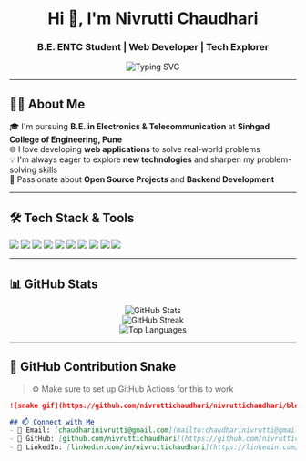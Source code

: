 <h1 align="center">Hi 👋, I'm Nivrutti Chaudhari</h1>
<h3 align="center">B.E. ENTC Student | Web Developer | Tech Explorer</h3>

<p align="center">
  <img src="https://readme-typing-svg.herokuapp.com?font=Fira+Code&duration=2000&pause=1000&color=00FFB3&center=true&vCenter=true&width=435&lines=Passionate+Web+Developer;Exploring+New+Technologies;Electronics+%26+Telecom+Engineering+Student" alt="Typing SVG" />
</p>

---

## 👨‍🎓 About Me  
🎓 I'm pursuing **B.E. in Electronics & Telecommunication** at **Sinhgad College of Engineering, Pune**  
🌐 I love developing **web applications** to solve real-world problems  
💡 I'm always eager to explore **new technologies** and sharpen my problem-solving skills  
🌱 Passionate about **Open Source Projects** and **Backend Development**

---

## 🛠️ Tech Stack & Tools

<p align="left">
  <img src="https://img.shields.io/badge/C++-%2300599C.svg?style=for-the-badge&logo=c%2B%2B&logoColor=white"/>
  <img src="https://img.shields.io/badge/Java-%23ED8B00.svg?style=for-the-badge&logo=java&logoColor=white"/>
  <img src="https://img.shields.io/badge/Python-%2314354C.svg?style=for-the-badge&logo=python&logoColor=white"/>
  <img src="https://img.shields.io/badge/MySQL-%2300f.svg?style=for-the-badge&logo=mysql&logoColor=white"/>
  <img src="https://img.shields.io/badge/HTML5-%23E34F26.svg?style=for-the-badge&logo=html5&logoColor=white"/>
  <img src="https://img.shields.io/badge/CSS3-%231572B6.svg?style=for-the-badge&logo=css3&logoColor=white"/>
  <img src="https://img.shields.io/badge/JavaScript-%23F7DF1E.svg?style=for-the-badge&logo=javascript&logoColor=black"/>
  <img src="https://img.shields.io/badge/React-%2361DAFB.svg?style=for-the-badge&logo=react&logoColor=black"/>
  <img src="https://img.shields.io/badge/Git-F05032?style=for-the-badge&logo=git&logoColor=white"/>
  <img src="https://img.shields.io/badge/GitHub-%23121011.svg?style=for-the-badge&logo=github&logoColor=white"/>
</p>

---

## 📊 GitHub Stats

<p align="center">
  <img src="https://github-readme-stats.vercel.app/api?username=nivruttichaudhari&show_icons=true&theme=tokyonight" alt="GitHub Stats"/>
  <br/>
  <img src="https://github-readme-streak-stats.herokuapp.com/?user=nivruttichaudhari&theme=tokyonight" alt="GitHub Streak"/>
  <br/>
  <img src="https://github-readme-stats.vercel.app/api/top-langs/?username=nivruttichaudhari&layout=compact&theme=tokyonight" alt="Top Languages"/>
</p>

---

## 🐍 GitHub Contribution Snake

> ⚙️ Make sure to set up GitHub Actions for this to work  
```md
![snake gif](https://github.com/nivruttichaudhari/nivruttichaudhari/blob/output/github-contribution-grid-snake.svg)

## 📫 Connect with Me
- 📧 Email: [chaudharinivrutti@gmail.com](mailto:chaudharinivrutti@gmail.com)  
- 🔗 GitHub: [github.com/nivruttichaudhari](https://github.com/nivruttichaudhari)  
- 🔗 LinkedIn: [linkedin.com/in/nivruttichaudhari](https://linkedin.com/in/nivruttichaudhari)
